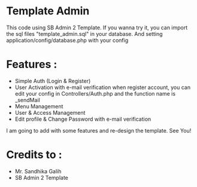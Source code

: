 # Template Admin
This code using SB Admin 2 Template. If you wanna try it, you can import the sql files "template_admin.sql" in your database. And setting application/config/database.php with your config

# Features : 
- Simple Auth (Login & Register)
- User Activation with e-mail verification when register account, you can edit your config in Controllers/Auth.php and the function name is _sendMail
- Menu Management
- User & Access Management
- Edit profile & Change Password with e-mail verification

I am going to add with some features and re-design the template. See You!

# Credits to : 
- Mr. Sandhika Galih
- SB Admin 2 Template

